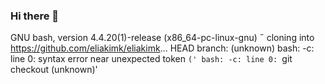 ### Hi there 👋

<!--
**eliakimk/eliakimk** is a ✨ _special_ ✨ repository because its `README.md` (this file) appears on your GitHub profile.

Here are some ideas to get you started:

- 🔭 I’m currently working on ...
- 🌱 I’m currently learning ...
- 👯 I’m looking to collaborate on ...
- 🤔 I’m looking for help with ...
- 💬 Ask me about ...
- 📫 How to reach me: ...
- 😄 Pronouns: ...
- ⚡ Fun fact: ...
-->
GNU bash, version 4.4.20(1)-release (x86_64-pc-linux-gnu)
 cloning into https://github.com/eliakimk/eliakimk...
  HEAD branch: (unknown)
bash: -c: line 0: syntax error near unexpected token `('
bash: -c: line 0: `git checkout (unknown)'
